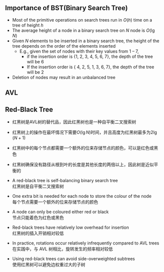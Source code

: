 
## Importance of BST(Binary Search Tree)

- Most of the primitive operations on search trees run in $O(h)$ time on a tree of height $h$
- The average height of a node in a binary search tree on $N$ node is $O(\lg{N})$  
- Given $N$ elements to be inserted in a binary search tree, the height of the tree depends on the order of the elements inserted
	- E.g., given the set of nodes with their key values from 1 – 7, 
		- if the insertion order is {1, 2, 3, 4, 5, 6, 7}, the depth of the tree will be 6  
		- If the insertion order is { 4, 2, 5, 1, 3, 6, 7}, the depth of the tree will be 2  
- Deletion of nodes may result in an unbalanced tree

## AVL



## Red-Black Tree

- 红黑树是AVL树的替代品，因此红黑树也是一种自平衡二叉搜索树
- 红黑树上的操作在最坏情况下需要$O(\lg{N})$时间，并且高度为红黑树最多为$2\lg{(N+1)}$ 
- 红黑树中的每个节点都需要一个额外的位来存储节点的颜色，可以是红色或黑色
- 红黑树确保没有路径从根到叶的长度是其他长度的两倍以上，因此树是近似平衡的

- A red-black tree is self-balancing binary search tree  
	红黑树是自平衡二叉搜索树
- One extra bit is needed for each node to store the colour of the node  
	每个节点需要一个额外的位来存储节点的颜色
- A node can only be coloured either red or black  
	节点只能着色为红色或黑色
- Red-black trees have relatively low overhead for insertion  
	红黑树的插入开销相对较低
- In practice, rotations occur relatively infrequently compared to AVL trees  
	在实践中，与 AVL 树相比，旋转发生的频率相对较低
- Using red-black trees can avoid side-overweighted subtrees  
	使用红黑树可以避免边权重过大的子树
